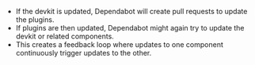 - If the devkit is updated, Dependabot will create pull requests to update the plugins.
- If plugins are then updated, Dependabot might again try to update the devkit or related components.
- This creates a feedback loop where updates to one component continuously trigger updates to the other.